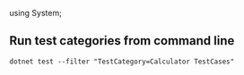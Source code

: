 ﻿using System;


## Run test categories from command line

```
dotnet test --filter "TestCategory=Calculator TestCases"

```